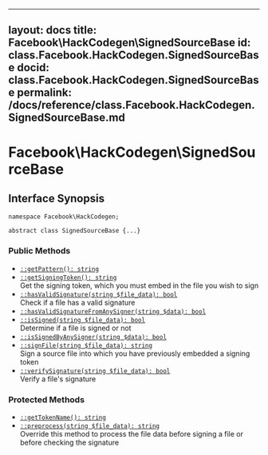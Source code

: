 
***

layout: docs
title: Facebook\\HackCodegen\\SignedSourceBase
id: class.Facebook.HackCodegen.SignedSourceBase
docid: class.Facebook.HackCodegen.SignedSourceBase
permalink: /docs/reference/class.Facebook.HackCodegen.SignedSourceBase.md
---







# Facebook\\HackCodegen\\SignedSourceBase




## Interface Synopsis




``` Hack
namespace Facebook\HackCodegen;

abstract class SignedSourceBase {...}
```




### Public Methods




- [` ::getPattern(): string `](<class.Facebook.HackCodegen.SignedSourceBase.getPattern.md>)
- [` ::getSigningToken(): string `](<class.Facebook.HackCodegen.SignedSourceBase.getSigningToken.md>)\
  Get the signing token, which you must embed in the file you wish to sign
- [` ::hasValidSignature(string $file_data): bool `](<class.Facebook.HackCodegen.SignedSourceBase.hasValidSignature.md>)\
  Check if a file has a valid signature
- [` ::hasValidSignatureFromAnySigner(string $data): bool `](<class.Facebook.HackCodegen.SignedSourceBase.hasValidSignatureFromAnySigner.md>)
- [` ::isSigned(string $file_data): bool `](<class.Facebook.HackCodegen.SignedSourceBase.isSigned.md>)\
  Determine if a file is signed or not
- [` ::isSignedByAnySigner(string $data): bool `](<class.Facebook.HackCodegen.SignedSourceBase.isSignedByAnySigner.md>)
- [` ::signFile(string $file_data): string `](<class.Facebook.HackCodegen.SignedSourceBase.signFile.md>)\
  Sign a source file into which you have previously embedded a signing
  token
- [` ::verifySignature(string $file_data): bool `](<class.Facebook.HackCodegen.SignedSourceBase.verifySignature.md>)\
  Verify a file's signature







### Protected Methods




+ [` ::getTokenName(): string `](<class.Facebook.HackCodegen.SignedSourceBase.getTokenName.md>)
+ [` ::preprocess(string $file_data): string `](<class.Facebook.HackCodegen.SignedSourceBase.preprocess.md>)\
  Override this method to process the file data before signing a file
  or before checking the signature